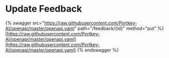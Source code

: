 # Update Feedback

{% swagger src="https://raw.githubusercontent.com/Portkey-AI/openapi/master/openapi.yaml" path="/feedback/{id}" method="put" %}
[https://raw.githubusercontent.com/Portkey-AI/openapi/master/openapi.yaml](https://raw.githubusercontent.com/Portkey-AI/openapi/master/openapi.yaml)
{% endswagger %}
